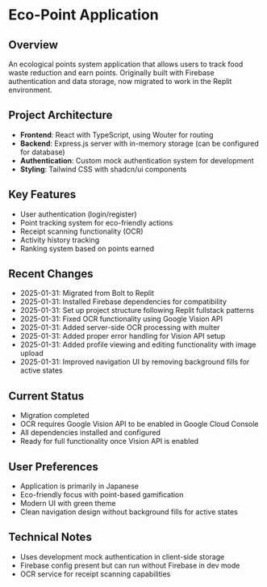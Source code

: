 # Eco-Point Application

## Overview
An ecological points system application that allows users to track food waste reduction and earn points. Originally built with Firebase authentication and data storage, now migrated to work in the Replit environment.

## Project Architecture
- **Frontend**: React with TypeScript, using Wouter for routing
- **Backend**: Express.js server with in-memory storage (can be configured for database)
- **Authentication**: Custom mock authentication system for development
- **Styling**: Tailwind CSS with shadcn/ui components

## Key Features
- User authentication (login/register)
- Point tracking system for eco-friendly actions
- Receipt scanning functionality (OCR)
- Activity history tracking
- Ranking system based on points earned

## Recent Changes
- 2025-01-31: Migrated from Bolt to Replit
- 2025-01-31: Installed Firebase dependencies for compatibility
- 2025-01-31: Set up project structure following Replit fullstack patterns
- 2025-01-31: Fixed OCR functionality using Google Vision API
- 2025-01-31: Added server-side OCR processing with multer
- 2025-01-31: Added proper error handling for Vision API setup
- 2025-01-31: Added profile viewing and editing functionality with image upload
- 2025-01-31: Improved navigation UI by removing background fills for active states

## Current Status
- Migration completed
- OCR requires Google Vision API to be enabled in Google Cloud Console
- All dependencies installed and configured
- Ready for full functionality once Vision API is enabled

## User Preferences
- Application is primarily in Japanese
- Eco-friendly focus with point-based gamification
- Modern UI with green theme
- Clean navigation design without background fills for active states

## Technical Notes
- Uses development mock authentication in client-side storage
- Firebase config present but can run without Firebase in dev mode
- OCR service for receipt scanning capabilities